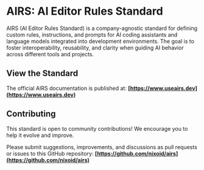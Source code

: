 # AIRS: AI Editor Rules Standard

AIRS (AI Editor Rules Standard) is a company-agnostic standard for defining custom rules, instructions, and prompts for AI coding assistants and language models integrated into development environments. The goal is to foster interoperability, reusability, and clarity when guiding AI behavior across different tools and projects.

## View the Standard

The official AIRS documentation is published at:
**[https://www.useairs.dev](https://www.useairs.dev)**

## Contributing

This standard is open to community contributions! We encourage you to help it evolve and improve.

Please submit suggestions, improvements, and discussions as pull requests or issues to this GitHub repository:
**[https://github.com/nixoid/airs](https://github.com/nixoid/airs)** 